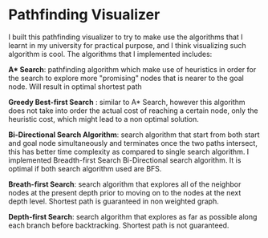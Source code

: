 # Pathfinding Visualizer

I built this pathfinding visualizer to try to make use the algorithms that I learnt in my university for practical purpose, and I think visualizing such algorithm is cool. The algorithms that I implemented includes:

<strong>A* Search</strong>: pathfinding algorithm which make use of heuristics in order for the search to explore more "promising" nodes that is nearer to the goal node. Will result in optimal shortest path

**Greedy Best-first Search** : similar to A* Search, however this algorithm does not take into order the actual cost of reaching a certain node, only the heuristic cost, which might lead to a non optimal solution.

**Bi-Directional Search Algorithm**: search algorithm that start from both start and goal node simultaneously and terminates once the two paths intersect, this has better time complexity as compared to single search algorithm. I implemented Breadth-first Search Bi-Directional search algorithm. It is optimal if both search algorithm used are BFS.

**Breath-first Search**: search algorithm that explores all of the neighbor nodes at the present depth prior to moving on to the nodes at the next depth level. Shortest path is guaranteed in non weighted graph.

**Depth-first Search**: search algorithm that explores as far as possible along each branch before backtracking. Shortest path is not guaranteed.
